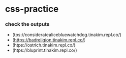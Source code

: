 # css-practice

### check the outputs
- (tps://consideratealicebluewatchdog.tinakim.repl.co/)
- (https://badreligion.tinakim.repl.co/)
- (htps://ostrich.tinakim.repl.co/)
- (htps://bluprint.tinakim.repl.co/)
